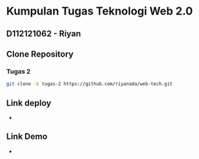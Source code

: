 # Kumpulan Tugas Teknologi Web 2.0

## D112121062 -  Riyan

## Clone Repository 
### Tugas 2
```sh
git clone -b tugas-2 https://github.com/riyanada/web-tech.git
```

## Link deploy
-

## Link Demo
-